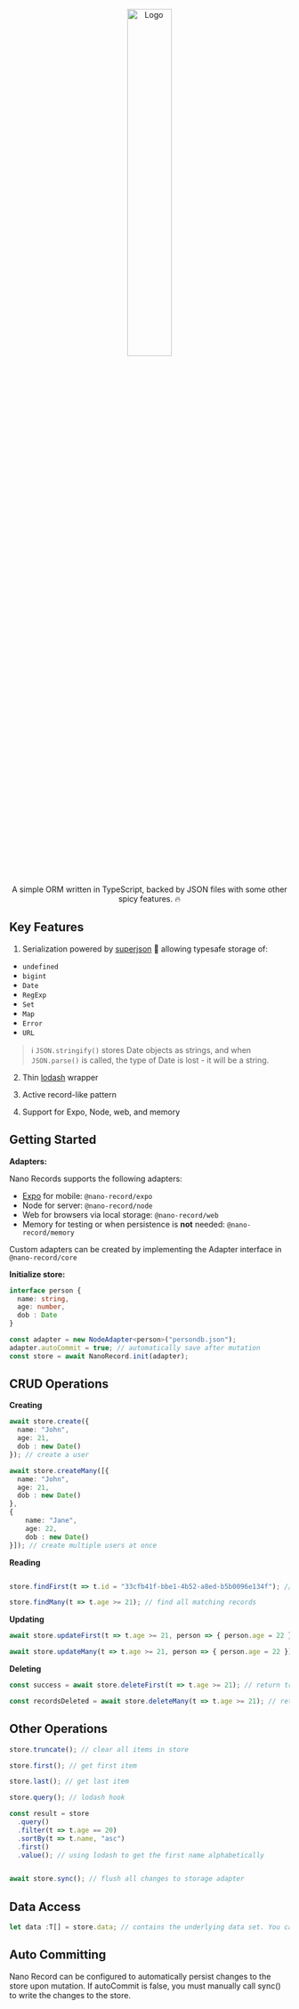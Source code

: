 

<p align="center">
<img src="https://youcast.nyc3.digitaloceanspaces.com/logo.png" alt="Logo" width="40%" />
</p>
<p align="center">
  A simple ORM written in TypeScript, backed by JSON files with some other spicy features. 🔥
</p>




## Key Features

1. Serialization powered by [superjson](https://github.com/blitz-js/superjson) 🚀  allowing typesafe storage of:


- `undefined` 
- `bigint`   
- `Date`    
- `RegExp`  
- `Set`      
- `Map`       
- `Error`    
- `URL`   

> ℹ️  `JSON.stringify()` stores Date objects as strings, and when `JSON.parse()` is called, the type of Date is lost - it will be a string. 

2. Thin [lodash](https://github.com/lodash/lodash) wrapper

3. Active record-like pattern
4. Support for Expo,  Node,  web, and memory



## Getting Started

**Adapters:**

Nano Records supports the following adapters:

- [Expo](https://docs.expo.dev/versions/latest/sdk/filesystem/) for mobile: `@nano-record/expo`
- Node for server: `@nano-record/node`
- Web for browsers via local storage: `@nano-record/web`
- Memory for testing or when persistence is **not** needed: `@nano-record/memory`

Custom adapters can be created by implementing the Adapter interface in `@nano-record/core`

**Initialize store:**

```ts
interface person {
  name: string,
  age: number,
  dob : Date
}

const adapter = new NodeAdapter<person>("persondb.json");
adapter.autoCommit = true; // automatically save after mutation
const store = await NanoRecord.init(adapter);
```



## CRUD Operations

 **Creating**

```ts
await store.create({
  name: "John",
  age: 21,
  dob : new Date()
}); // create a user

await store.createMany([{
  name: "John",
  age: 21,
  dob : new Date()
},
{ 
	name: "Jane", 
	age: 22, 
	dob : new Date() 
}]); // create multiple users at once
```

**Reading**

```ts

store.findFirst(t => t.id = "33cfb41f-bbe1-4b52-a8ed-b5b0096e134f"); // find first matching record

store.findMany(t => t.age >= 21); // find all matching records

```

**Updating**

```ts
await store.updateFirst(t => t.age >= 21, person => { person.age = 22 }); // update first matching records

await store.updateMany(t => t.age >= 21, person => { person.age = 22 }) // update all matching records
```

**Deleting**

```ts
const success = await store.deleteFirst(t => t.age >= 21); // return true if found and deleted

const recordsDeleted = await store.deleteMany(t => t.age >= 21); // returns number of deleted records
```



## Other Operations

```ts
store.truncate(); // clear all items in store

store.first(); // get first item

store.last(); // get last item

store.query(); // lodash hook

const result = store
  .query()
  .filter(t => t.age == 20)
  .sortBy(t => t.name, "asc")
  .first()
  .value(); // using lodash to get the first name alphabetically


await store.sync(); // flush all changes to storage adapter
```



## Data Access

```ts
let data :T[] = store.data; // contains the underlying data set. You can set this value too. 
```



## Auto Committing

Nano Record can be configured to automatically persist changes to the store upon mutation. If autoCommit is false, you must manually call sync() to write the changes to the store.



